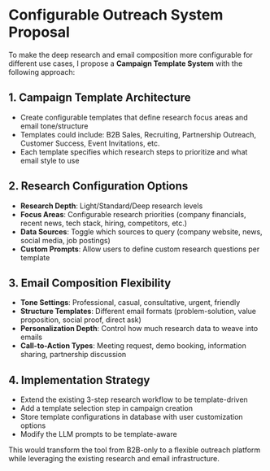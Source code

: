 # Configurable Outreach System Proposal

To make the deep research and email composition more configurable for different use cases, I propose a **Campaign Template System** with the following approach:

## 1. Campaign Template Architecture
- Create configurable templates that define research focus areas and email tone/structure
- Templates could include: B2B Sales, Recruiting, Partnership Outreach, Customer Success, Event Invitations, etc.
- Each template specifies which research steps to prioritize and what email style to use

## 2. Research Configuration Options
- **Research Depth**: Light/Standard/Deep research levels
- **Focus Areas**: Configurable research priorities (company financials, recent news, tech stack, hiring, competitors, etc.)
- **Data Sources**: Toggle which sources to query (company website, news, social media, job postings)
- **Custom Prompts**: Allow users to define custom research questions per template

## 3. Email Composition Flexibility
- **Tone Settings**: Professional, casual, consultative, urgent, friendly
- **Structure Templates**: Different email formats (problem-solution, value proposition, social proof, direct ask)
- **Personalization Depth**: Control how much research data to weave into emails
- **Call-to-Action Types**: Meeting request, demo booking, information sharing, partnership discussion

## 4. Implementation Strategy
- Extend the existing 3-step research workflow to be template-driven
- Add a template selection step in campaign creation
- Store template configurations in database with user customization options
- Modify the LLM prompts to be template-aware

This would transform the tool from B2B-only to a flexible outreach platform while leveraging the existing research and email infrastructure.